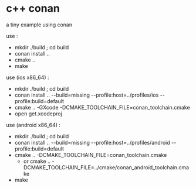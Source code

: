 # c++ conan
a tiny example using conan

use :

* mkdir ./build ; cd build
* conan install ..
* cmake ..
* make

use (ios x86\_64) :

* mkdir ./build ; cd build
* conan install .. --build=missing --profile:host=../profiles/ios --profile:build=default 
* cmake .. -GXcode -DCMAKE\_TOOLCHAIN\_FILE=conan\_toolchain.cmake
* open get.xcodeproj

use (android x86\_64) :

* mkdir ./build ; cd build
* conan install .. --build=missing --profile:host=../profiles/android --profile:build=default 
* cmake .. -DCMAKE\_TOOLCHAIN\_FILE=conan\_toolchain.cmake
    * or cmake .. -DCMAKE\_TOOLCHAIN\_FILE=../cmake/conan\_android\_toolchain.cmake
* make

